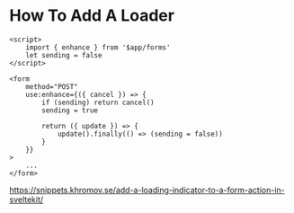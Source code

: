 # How To Add A Loader

```svelte
<script>
	import { enhance } from '$app/forms'
	let sending = false
</script>

<form
	method="POST"
	use:enhance={({ cancel }) => {
		if (sending) return cancel()
		sending = true

		return ({ update }) => {
			update().finally(() => (sending = false))
		}
	}}
>
	...
</form>
```

https://snippets.khromov.se/add-a-loading-indicator-to-a-form-action-in-sveltekit/
